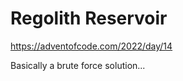 Regolith Reservoir
==================

https://adventofcode.com/2022/day/14

Basically a brute force solution...
